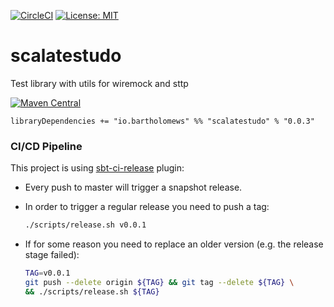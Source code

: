 [![CircleCI](https://circleci.com/gh/bartholomews/scalatestudo/tree/master.svg?style=svg)](https://circleci.com/gh/bartholomews/scalatestudo/tree/master)
[![License: MIT](https://img.shields.io/badge/License-MIT-maroon.svg)](https://opensource.org/licenses/MIT)

# scalatestudo
Test library with utils for wiremock and sttp

[![Maven Central](https://maven-badges.herokuapp.com/maven-central/io.bartholomews/scalatestudo_2.13/badge.svg)](https://maven-badges.herokuapp.com/maven-central/io.bartholomews/scalatestudo_2.13)

```
libraryDependencies += "io.bartholomews" %% "scalatestudo" % "0.0.3"
```

### CI/CD Pipeline

This project is using [sbt-ci-release](https://github.com/olafurpg/sbt-ci-release) plugin:
 - Every push to master will trigger a snapshot release.  
 - In order to trigger a regular release you need to push a tag:
 
    ```bash
    ./scripts/release.sh v0.0.1
    ```
 
 - If for some reason you need to replace an older version (e.g. the release stage failed):
 
    ```bash
    TAG=v0.0.1
    git push --delete origin ${TAG} && git tag --delete ${TAG} \
    && ./scripts/release.sh ${TAG}
    ```